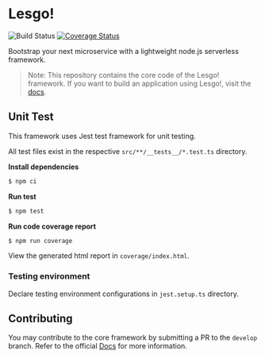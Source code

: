 # Lesgo!

![Build Status](https://github.com/reflex-media/lesgo-framework/actions/workflows/release.yml/badge.svg)
[![Coverage Status](https://coveralls.io/repos/github/reflex-media/lesgo-framework/badge.svg?branch=master)](https://coveralls.io/github/reflex-media/lesgo-framework?branch=master)

Bootstrap your next microservice with a lightweight node.js serverless framework.

> Note: This repository contains the core code of the Lesgo! framework. If you want to build an application using Lesgo!, visit the [docs](https://reflex-media.github.io/lesgo-docs).

## Unit Test

This framework uses Jest test framework for unit testing.

All test files exist in the respective `src/**/__tests__/*.test.ts` directory.

**Install dependencies**

```bash
$ npm ci
```

**Run test**

```bash
$ npm test
```

**Run code coverage report**

```bash
$ npm run coverage
```

View the generated html report in `coverage/index.html`.

### Testing environment

Declare testing environment configurations in `jest.setup.ts` directory.

## Contributing

You may contribute to the core framework by submitting a PR to the `develop` branch. Refer to the official [Docs](https://reflex-media.github.io/lesgo-docs/stable/prologue/contribution-guide/) for more information.

